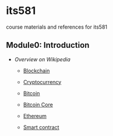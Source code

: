 # its581
course materials and references for its581

## Module0: Introduction

* _Overview on Wikipedia_

  * [Blockchain](https://en.wikipedia.org/wiki/Blockchain)
  * [Cryptocurrency](https://en.wikipedia.org/wiki/Cryptocurrency)
  
  * [Bitcoin](https://en.wikipedia.org/wiki/Bitcoin)
  * [Bitcoin Core](https://en.wikipedia.org/wiki/Bitcoin\_Core)
  
  * [Ethereum](https://en.wikipedia.org/wiki/Ethereum)
  * [Smart contract](https://en.wikipedia.org/wiki/Smart\_contract)

## 
